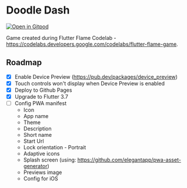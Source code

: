 # Doodle Dash

[![Open in Gitpod](https://gitpod.io/button/open-in-gitpod.svg)](https://gitpod.io/#/https://github.com/wilmarques/flame-building-doodle-dash.git)

Game created during Flutter Flame Codelab - <https://codelabs.developers.google.com/codelabs/flutter-flame-game>.

## Roadmap

- [x] Enable Device Preview (<https://pub.dev/packages/device_preview>)
- [x] Touch controls won't display when Device Preview is enabled
- [x] Deploy to Github Pages
- [x] Upgrade to Flutter 3.7
- [ ] Config PWA manifest
  - Icon
  - App name
  - Theme
  - Description
  - Short name
  - Start Url
  - Lock orientation - Portrait
  - Adaptive icons
  - Splash screen (using: <https://github.com/elegantapp/pwa-asset-generator>)
  - Previews image
  - Config for iOS
